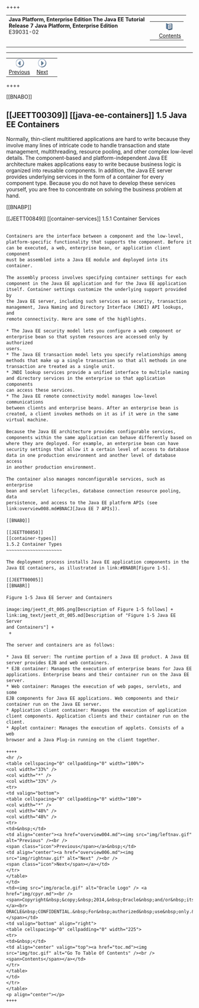 ++++
<table cellspacing="0" cellpadding="0" width="100%">
<tr>
<td align="left" valign="top"><b>Java Platform, Enterprise Edition The Java EE Tutorial</b><br />
<b>Release 7 Java Platform, Enterprise Edition</b><br />
E39031-02</td>
<td valign="bottom" align="right">
<table cellspacing="0" cellpadding="0" width="225">
<tr>
<td>&nbsp;</td>
<td align="center" valign="top"><a href="toc.md"><img src="img/toc.gif" alt="Go To Table Of Contents" /><br />
<span class="icon">Contents</span></a></td>
</tr>
</table>
</td>
</tr>
</table>
<hr />
<table cellspacing="0" cellpadding="0" width="100">
<tr>
<td align="center"><a href="overview004.md"><img src="img/leftnav.gif" alt="Previous" /><br />
<span class="icon">Previous</span></a>&nbsp;</td>
<td align="center"><a href="overview006.md"><img src="img/rightnav.gif" alt="Next" /><br />
<span class="icon">Next</span></a></td>
<td>&nbsp;</td>
</tr>
</table>
++++

[[BNABO]]

[[JEETT00309]]
[[java-ee-containers]]
1.5 Java EE Containers
----------------------

Normally, thin-client multitiered applications are hard to write because
they involve many lines of intricate code to handle transaction and
state management, multithreading, resource pooling, and other complex
low-level details. The component-based and platform-independent Java EE
architecture makes applications easy to write because business logic is
organized into reusable components. In addition, the Java EE server
provides underlying services in the form of a container for every
component type. Because you do not have to develop these services
yourself, you are free to concentrate on solving the business problem at
hand.

[[BNABP]]

[[JEETT00849]]
[[container-services]]
1.5.1 Container Services
~~~~~~~~~~~~~~~~~~~~~~~~

Containers are the interface between a component and the low-level,
platform-specific functionality that supports the component. Before it
can be executed, a web, enterprise bean, or application client component
must be assembled into a Java EE module and deployed into its container.

The assembly process involves specifying container settings for each
component in the Java EE application and for the Java EE application
itself. Container settings customize the underlying support provided by
the Java EE server, including such services as security, transaction
management, Java Naming and Directory Interface (JNDI) API lookups, and
remote connectivity. Here are some of the highlights.

* The Java EE security model lets you configure a web component or
enterprise bean so that system resources are accessed only by authorized
users.
* The Java EE transaction model lets you specify relationships among
methods that make up a single transaction so that all methods in one
transaction are treated as a single unit.
* JNDI lookup services provide a unified interface to multiple naming
and directory services in the enterprise so that application components
can access these services.
* The Java EE remote connectivity model manages low-level communications
between clients and enterprise beans. After an enterprise bean is
created, a client invokes methods on it as if it were in the same
virtual machine.

Because the Java EE architecture provides configurable services,
components within the same application can behave differently based on
where they are deployed. For example, an enterprise bean can have
security settings that allow it a certain level of access to database
data in one production environment and another level of database access
in another production environment.

The container also manages nonconfigurable services, such as enterprise
bean and servlet lifecycles, database connection resource pooling, data
persistence, and access to the Java EE platform APIs (see
link:overview008.md#BNACJ[Java EE 7 APIs]).

[[BNABQ]]

[[JEETT00850]]
[[container-types]]
1.5.2 Container Types
~~~~~~~~~~~~~~~~~~~~~

The deployment process installs Java EE application components in the
Java EE containers, as illustrated in link:#BNABR[Figure 1-5].

[[JEETT00005]]
[[BNABR]]

Figure 1-5 Java EE Server and Containers

image:img/jeett_dt_005.png[Description of Figure 1-5 follows] +
link:img_text/jeett_dt_005.md[Description of "Figure 1-5 Java EE Server
and Containers"] +
 +

The server and containers are as follows:

* Java EE server: The runtime portion of a Java EE product. A Java EE
server provides EJB and web containers.
* EJB container: Manages the execution of enterprise beans for Java EE
applications. Enterprise beans and their container run on the Java EE
server.
* Web container: Manages the execution of web pages, servlets, and some
EJB components for Java EE applications. Web components and their
container run on the Java EE server.
* Application client container: Manages the execution of application
client components. Application clients and their container run on the
client.
* Applet container: Manages the execution of applets. Consists of a web
browser and a Java Plug-in running on the client together.

++++
<hr />
<table cellspacing="0" cellpadding="0" width="100%">
<col width="33%" />
<col width="*" />
<col width="33%" />
<tr>
<td valign="bottom">
<table cellspacing="0" cellpadding="0" width="100">
<col width="*" />
<col width="48%" />
<col width="48%" />
<tr>
<td>&nbsp;</td>
<td align="center"><a href="overview004.md"><img src="img/leftnav.gif" alt="Previous" /><br />
<span class="icon">Previous</span></a>&nbsp;</td>
<td align="center"><a href="overview006.md"><img src="img/rightnav.gif" alt="Next" /><br />
<span class="icon">Next</span></a></td>
</tr>
</table>
</td>
<td><img src="img/oracle.gif" alt="Oracle Logo" /> <a href="img/cpyr.md"><br />
<span>Copyright&nbsp;&copy;&nbsp;2014,&nbsp;Oracle&nbsp;and/or&nbsp;its&nbsp;affiliates.&nbsp;All&nbsp;rights&nbsp;reserved.</a><br>
ORACLE&nbsp;CONFIDENTIAL.&nbsp;For&nbsp;authorized&nbsp;use&nbsp;only.&nbsp;Do&nbsp;not&nbsp;distribute&nbsp;to&nbsp;third&nbsp;parties.</span></td>
<td valign="bottom" align="right">
<table cellspacing="0" cellpadding="0" width="225">
<tr>
<td>&nbsp;</td>
<td align="center" valign="top"><a href="toc.md"><img src="img/toc.gif" alt="Go To Table Of Contents" /><br />
<span>Contents</span></a></td>
</tr>
</table>
</td>
</tr>
</table>
<p align="center"></p>
++++